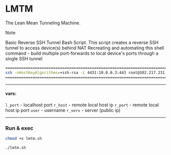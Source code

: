 # LMTM
The Lean Mean Tunneling Machine.

> [!NOTE]
>  Basic Reverse SSH Tunnel Bash Script. This script creates a reverse SSH tunnel to access device(s) behind NAT
>  Recreating and automating this shell command - build multiple port-forwards to local device's ports through a single SSH tunnel 

```sh
==========================================================================
ssh -oHostKeyAlgorithms=+ssh-rsa -L 4431:10.0.0.3:443 root@102.217.231.190
==========================================================================
```
----------------------
#### vars:
`l_port` - localhost port
`r_host` - remote local host ip
`r_port` - remote local host ip port
`user` - username
`r_serv` - server (public ip)

-----------------------
### Run & exec
```sh 
chmod +x lmtm.sh
```
```sh
./lmtm.sh
```

